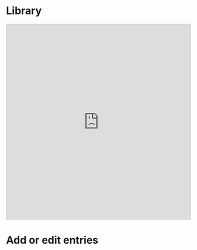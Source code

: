 <!-- TITLE: Impact investing resource library -->

# Library
<iframe class="airtable-embed" src="https://airtable.com/embed/shrRagdMyD1VKt3tT?backgroundColor=purple" frameborder="0" onmousewheel="" width="100%" height="533" style="background: transparent; border: 1px solid #ccc;"></iframe>

# Add or edit entries
